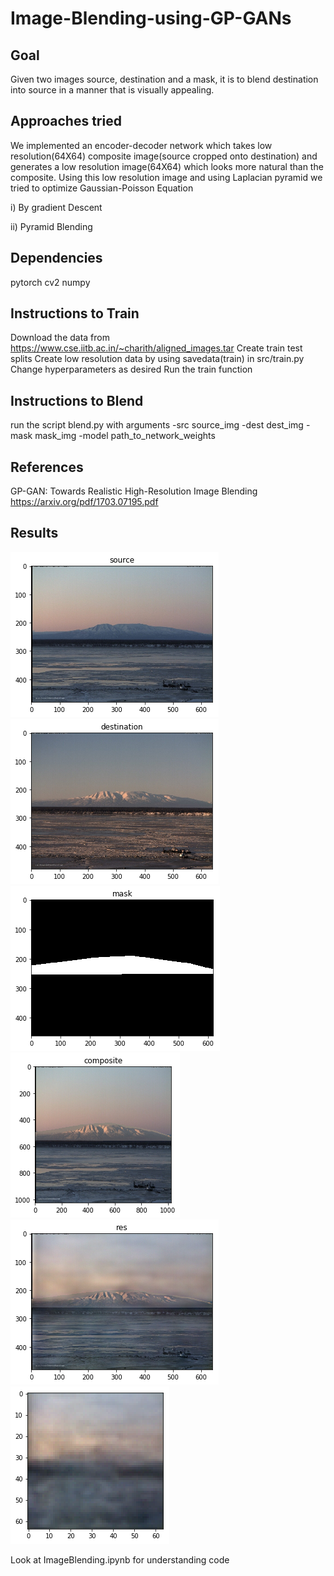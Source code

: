 # Image-Blending-using-GP-GANs

## Goal
Given two images source, destination and a mask, it is to blend destination into source in a manner that is visually appealing.

## Approaches tried
We implemented an encoder-decoder network which takes low resolution(64X64) composite image(source cropped onto destination) and generates a low resolution image(64X64) which looks more natural than the composite.
Using this low resolution image and using Laplacian pyramid we tried to optimize Gaussian-Poisson Equation

i) By gradient Descent

ii) Pyramid Blending


## Dependencies
pytorch
cv2
numpy

## Instructions to Train
Download the data from https://www.cse.iitb.ac.in/~charith/aligned_images.tar
Create train test splits
Create low resolution data by using savedata(train) in src/train.py
Change hyperparameters as desired
Run the train function

## Instructions to Blend
run the script blend.py with arguments 
	-src source_img
	-dest dest_img
	-mask mask_img
	-model path_to_network_weights 


## References 
GP-GAN: Towards Realistic High-Resolution Image Blending https://arxiv.org/pdf/1703.07195.pdf

## Results

![Source Image](images/src.png)
![Destination Image](images/dest.png)
![Mask](images/mask.png)
![Composite](images/composite.png)
![Result from pyramid](images/pyramidresult.png)
![Output of Blenfing GAN](images/networkres.png)

Look at ImageBlending.ipynb for understanding code